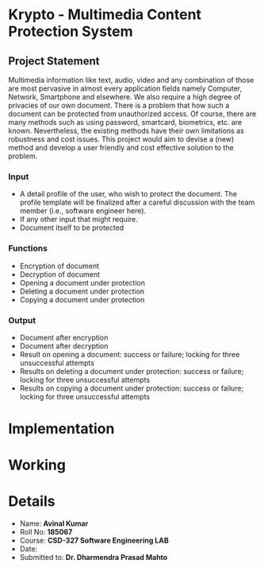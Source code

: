 # Krypto - Multimedia Content Protection System

## Project Statement

Multimedia information like text, audio, video and any combination of those are most pervasive in
almost every application fields namely Computer, Network, Smartphone and elsewhere. We also
require a high degree of privacies of our own document. There is a problem that how such a document
can be protected from unauthorized access. Of course, there are many methods such as using password,
smartcard, biometrics, etc. are known. Nevertheless, the existing methods have their own limitations as
robustness and cost issues. This project would aim to devise a (new) method and develop a user
friendly and cost effective solution to the problem.

### Input
- A detail profile of the user, who wish to protect the document. The profile template will be finalized after a careful discussion with the team member (i.e., software engineer here).
- If any other input that might require.
- Document itself to be protected

### Functions
- Encryption of document
- Decryption of document
- Opening a document under protection
- Deleting a document under protection
- Copying a document under protection

### Output
- Document after encryption
- Document after decryption
- Result on opening a document: success or failure; locking for three unsuccessful attempts
- Results on deleting a document under protection: success or failure; locking for three unsuccessful attempts
- Results on copying a document under protection: success or failure; locking for three
unsuccessful attempts

# Implementation


# Working


# Details
- Name: **Avinal Kumar**
- Roll No: **185067**
- Course: **CSD-327 Software Engineering LAB**
- Date: 
- Submitted to: **Dr. Dharmendra Prasad Mahto**
